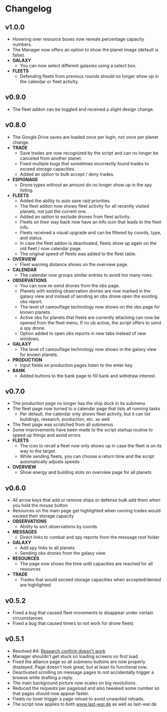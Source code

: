 # Changelog

## v1.0.0
- Hovering over resource boxes now reveals percentage capacity numbers.
- The Manager now offers an option to show the planet image (default is false).
- **GALAXY**
  - You can now select different galaxies using a select box.
- **FLEETS**
  - Defending fleets from previous rounds should no longer show up in the calendar or fleet activity.

## v0.9.0
- The fleet addon can be toggled and received a slight design change.

## v0.8.0

- The Google Drive saves are loaded once per login, not once per planet change.
- **TRADE**
  - Save trades are now recognized by the script and can no longer be canceled from another planet.
  - Fixed multiple bugs that sometimes incorrectly found trades to exceed storage capacities.
  - Added an option to bulk accept / deny trades.
- **ESPIONAGE**
  - Drone types without an amount do no longer show up in the spy listing.
- **FLEETS**
  - Added the ability to auto save raid priorities.
  - The fleet addon now shows fleet activity for all recently visited planets, not just the current one.
  - Added an option to exclude drones from fleet activity.
  - Fleets on their way back now have an info icon that leads to the fleet info.
  - Fleets received a visual upgrade and can be filtered by coords, type, and status.
  - In case the fleet addon is deactivated, fleets show up again on the old fleet / now calendar page.
  - The original speed of fleets was added to the fleet table.
- **OVERVIEW**
  - Fleet warning distance shows on the overview page.
- **CALENDAR**
  - The calendar now groups similar entries to avoid too many rows.
- **OBSERVATIONS**
  - You can now re-send drones from the obs page.
  - Planets with existing observation drones are now marked in the galaxy view and instead of sending an obs drone open the existing obs report.
  - The level of camouflage technology now shows on the obs page for known planets.
  - Active obs for planets that fleets are currently attacking can now be opened from the fleet menu. If no ob active, the script offers to send a spy drone.
  - Option added to open obs reports in new tabs instead of new windows.
- **GALAXY**
  - The level of camouflage technology now shows in the galaxy view for known planets.
- **PRODUCTION**
  - Input fields on production pages listen to the enter key.
- **BANK**
  - Added buttons to the bank page to fill bank and withdraw interest.

## v0.7.0

- The production page no longer has the ship dock in its submenu
- The fleet page now turned to a calendar page that lists all running tasks
  - Per default, the calendar only shows fleet activity, but it can list buildings, research, production, etc. as well
- The fleet page was scratched from all submenus
- Some improvements have been made to the script startup routine to speed up things and avoid errors
- **FLEETS**
  - The icon to recall a fleet now only shows up in case the fleet is on its way to the target
  - While sending fleets, you can choose a return time and the script automatically adjusts speeds
- **OVERVIEW**
  - Show energy and building slots on overview page for all planets

## v0.6.0

- All arrow keys that add or remove ships or defense bulk add them when you hold the mouse button
- Resources on the main page get highlighted when running trades would exceed their storage capacity
- **OBSERVATIONS**
  - Ability to sort observations by coords
- **MESSAGES**
  - Direct links to combat and spy reports from the message root folder
- **GALAXY**
  - Add spy links to all planets
  - Sending obs drones from the galaxy view
- **RESOURCES**
  - The page now shows the time until capacities are reached for all resources
- **TRADE**
  - Trades that would exceed storage capacities when accepted/denied are highlighted

## v0.5.2

- Fixed a bug that caused fleet movements to disappear under certain circumstances
- Fixed a bug that caused timers to not work for drone fleets

## v0.5.1

- Resolved #4: [Research confirm doesn't work](https://github.com/j0Shi82/last-war-manager/issues/4)
- Manager shouldn't get stuck on loading screens on first load.
- Fixed the alliance page so all submenu buttons are now properly displayed. Page doesn't look great, but at least its functional now.
- Deactivated scrolling on message pages to not accidentally trigger a browse whlle drafting a reply.
- The main background picture now scales on big resolutions.
- Reduced the requests per pageload and also tweaked some number so that pages should now appear faster.
- Fleets no loner trigger a page reload to avoid unwanted reloads.
- The script now applies to both www.last-war.de as well as last-war.de
